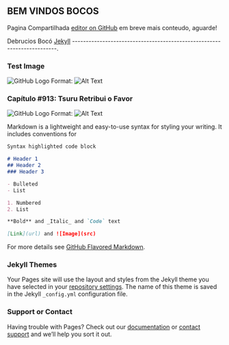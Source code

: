 ## BEM VINDOS BOCOS

Pagina Compartilhada [editor on GitHub](https://github.com/NiltonRock/sample_pages/edit/master/README.md) em breve mais conteudo, aguarde!

Debrucios Bocó [Jekyll](https://jekyllrb.com/) ------------------------------------------------------------------------.

### Test Image

![GitHub Logo](/sample_pages/images.jpeg )
Format: ![Alt Text](url)

### Capítulo #913: Tsuru Retribui o Favor

![GitHub Logo](/sample_pages/01.jpg)
Format: ![Alt Text](url)



Markdown is a lightweight and easy-to-use syntax for styling your writing. It includes conventions for

```markdown
Syntax highlighted code block

# Header 1
## Header 2
### Header 3

- Bulleted
- List

1. Numbered
2. List

**Bold** and _Italic_ and `Code` text

[Link](url) and ![Image](src)
```

For more details see [GitHub Flavored Markdown](https://guides.github.com/features/mastering-markdown/).

### Jekyll Themes

Your Pages site will use the layout and styles from the Jekyll theme you have selected in your [repository settings](https://github.com/NiltonRock/sample_pages/settings). The name of this theme is saved in the Jekyll `_config.yml` configuration file.

### Support or Contact

Having trouble with Pages? Check out our [documentation](https://help.github.com/categories/github-pages-basics/) or [contact support](https://github.com/contact) and we’ll help you sort it out.
